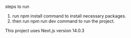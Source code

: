 steps to run
1) run npm install command to install necessary packages.
2) then run npm run dev command to run the project.

This project uses Next.js version  14.0.3
